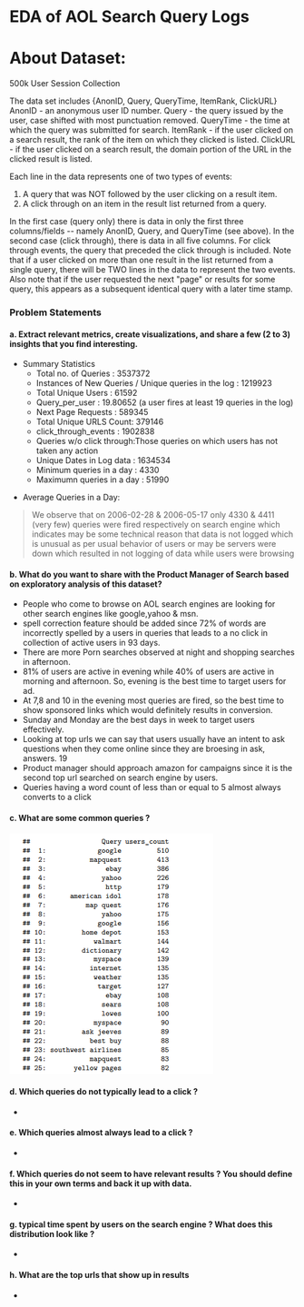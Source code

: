 
# EDA of AOL Search Query Logs


# About Dataset:
500k User Session Collection

The data set includes {AnonID, Query, QueryTime, ItemRank, ClickURL}
AnonID - an anonymous user ID number.
Query  - the query issued by the user, case shifted with most punctuation removed.
QueryTime - the time at which the query was submitted for search.
ItemRank  - if the user clicked on a search result, the rank of the item on which they clicked is listed. 
ClickURL  - if the user clicked on a search result, the domain portion of the URL in the clicked result is listed.

Each line in the data represents one of two types of events:
1. A query that was NOT followed by the user clicking on a result item.
2. A click through on an item in the result list returned from a query.

In the first case (query only) there is data in only the first three columns/fields -- namely AnonID, Query, and QueryTime (see above). 
In the second case (click through), there is data in all five columns.  For click through events, the query that preceded the click through is included.  Note that if a user clicked on more than one result in the list returned from a single query, there will be TWO lines in the data to represent the two events.  Also note that if the user requested the next "page" or results for some query, this appears as a subsequent identical query with a later time stamp.

### Problem Statements
#### a. Extract relevant metrics, create visualizations, and share a few (2 to 3) insights that you find interesting.

- Summary Statistics
   - Total no. of Queries : 3537372
   - Instances of New Queries / Unique queries in the log :  1219923
   - Total Unique Users :  61592
   - Query_per_user : 19.80652 (a user fires at least 19 queries in the log)
   - Next Page Requests :  589345
   - Total Unique URLS Count: 379146 
   - click_through_events : 1902838
   - Queries w/o click through:Those queries on which users has not taken any action
   - Unique Dates in Log data : 1634534
   - Minimum queries in a day : 4330
   - Maximumn queries in a day : 51990

* Average Queries in a Day: 

> We observe that on 2006-02-28 & 2006-05-17 only 4330 & 4411 (very few) queries were fired respectively on search engine
which indicates may be some technical reason that data is not logged which is unusual as per usual behavior
of users or may be servers were down which resulted in not logging of data while users were browsing

#### b. What do you want to share with the Product Manager of Search based on exploratory analysis of this dataset?
- People who come to browse on AOL search engines are looking for other search engines like google,yahoo
& msn.
- spell correction feature should be added since 72% of words are incorrectly spelled by a users in queries
that leads to a no click in collection of active users in 93 days.
- There are more Porn searches observed at night and shopping searches in afternoon.
- 81% of users are active in evening while 40% of users are active in morning and afternoon. So, evening
is the best time to target users for ad.
- At 7,8 and 10 in the evening most queries are fired, so the best time to show sponsored links which
would definitely results in conversion.
- Sunday and Monday are the best days in week to target users effectively.
- Looking at top urls we can say that users usually have an intent to ask questions when they come
online since they are broesing in ask, answers.
19
- Product manager should approach amazon for campaigns since it is the second top url searched on
search engine by users.
- Queries having a word count of less than or equal to 5 almost always converts to a click


#### c. What are some common queries ?
![Visual](aol_visualization/common_queries.PNG)
#### d. Which queries do not typically lead to a click ?
-
#### e. Which queries almost always lead to a click ?
-
#### f. Which queries do not seem to have relevant results ? You should define this in your own terms and back it up with data.
-
#### g. typical time spent by users on the search engine ? What does this distribution look like ?
-
#### h. What are the top urls that show up in results
-

